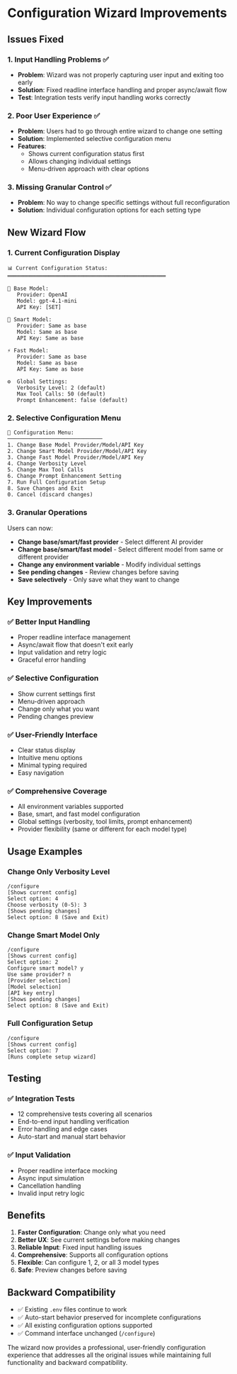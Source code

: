 # Configuration Wizard Improvements

## Issues Fixed

### 1. **Input Handling Problems** ✅

- **Problem**: Wizard was not properly capturing user input and exiting too early
- **Solution**: Fixed readline interface handling and proper async/await flow
- **Test**: Integration tests verify input handling works correctly

### 2. **Poor User Experience** ✅

- **Problem**: Users had to go through entire wizard to change one setting
- **Solution**: Implemented selective configuration menu
- **Features**:
    - Shows current configuration status first
    - Allows changing individual settings
    - Menu-driven approach with clear options

### 3. **Missing Granular Control** ✅

- **Problem**: No way to change specific settings without full reconfiguration
- **Solution**: Individual configuration options for each setting type

## New Wizard Flow

### 1. **Current Configuration Display**

```
📊 Current Configuration Status:
══════════════════════════════════════════════════

🎯 Base Model:
   Provider: OpenAI
   Model: gpt-4.1-mini
   API Key: [SET]

🧠 Smart Model:
   Provider: Same as base
   Model: Same as base
   API Key: Same as base

⚡ Fast Model:
   Provider: Same as base
   Model: Same as base
   API Key: Same as base

⚙️  Global Settings:
   Verbosity Level: 2 (default)
   Max Tool Calls: 50 (default)
   Prompt Enhancement: false (default)
```

### 2. **Selective Configuration Menu**

```
🔧 Configuration Menu:
──────────────────────────────
1. Change Base Model Provider/Model/API Key
2. Change Smart Model Provider/Model/API Key
3. Change Fast Model Provider/Model/API Key
4. Change Verbosity Level
5. Change Max Tool Calls
6. Change Prompt Enhancement Setting
7. Run Full Configuration Setup
8. Save Changes and Exit
0. Cancel (discard changes)
```

### 3. **Granular Operations**

Users can now:

- **Change base/smart/fast provider** - Select different AI provider
- **Change base/smart/fast model** - Select different model from same or different provider
- **Change any environment variable** - Modify individual settings
- **See pending changes** - Review changes before saving
- **Save selectively** - Only save what they want to change

## Key Improvements

### ✅ **Better Input Handling**

- Proper readline interface management
- Async/await flow that doesn't exit early
- Input validation and retry logic
- Graceful error handling

### ✅ **Selective Configuration**

- Show current settings first
- Menu-driven approach
- Change only what you want
- Pending changes preview

### ✅ **User-Friendly Interface**

- Clear status display
- Intuitive menu options
- Minimal typing required
- Easy navigation

### ✅ **Comprehensive Coverage**

- All environment variables supported
- Base, smart, and fast model configuration
- Global settings (verbosity, tool limits, prompt enhancement)
- Provider flexibility (same or different for each model type)

## Usage Examples

### Change Only Verbosity Level

```
/configure
[Shows current config]
Select option: 4
Choose verbosity (0-5): 3
[Shows pending changes]
Select option: 8 (Save and Exit)
```

### Change Smart Model Only

```
/configure
[Shows current config]
Select option: 2
Configure smart model? y
Use same provider? n
[Provider selection]
[Model selection]
[API key entry]
[Shows pending changes]
Select option: 8 (Save and Exit)
```

### Full Configuration Setup

```
/configure
[Shows current config]
Select option: 7
[Runs complete setup wizard]
```

## Testing

### ✅ **Integration Tests**

- 12 comprehensive tests covering all scenarios
- End-to-end input handling verification
- Error handling and edge cases
- Auto-start and manual start behavior

### ✅ **Input Validation**

- Proper readline interface mocking
- Async input simulation
- Cancellation handling
- Invalid input retry logic

## Benefits

1. **Faster Configuration**: Change only what you need
2. **Better UX**: See current settings before making changes
3. **Reliable Input**: Fixed input handling issues
4. **Comprehensive**: Supports all configuration options
5. **Flexible**: Can configure 1, 2, or all 3 model types
6. **Safe**: Preview changes before saving

## Backward Compatibility

- ✅ Existing `.env` files continue to work
- ✅ Auto-start behavior preserved for incomplete configurations
- ✅ All existing configuration options supported
- ✅ Command interface unchanged (`/configure`)

The wizard now provides a professional, user-friendly configuration experience that addresses all the original issues while maintaining full functionality and backward compatibility.
